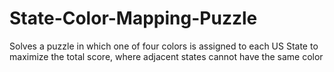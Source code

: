 # State-Color-Mapping-Puzzle
Solves a puzzle in which one of four colors is assigned to each US State to maximize the total score, where adjacent states cannot have the same color
